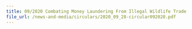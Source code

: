 ```yaml
---
title: 09/2020 Combating Money Laundering From Illegal Wildlife Trade 
file_url: /news-and-media/circulars/2020_09_28-circular092020.pdf
---
```

